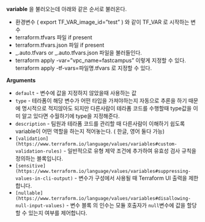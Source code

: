 **variable** 을 불러오는데 아래와 같은 순서로 불러온다.

- 환경변수 ( export TF_VAR_image_id=”test” ) 와 같이 TF_VAR 로 시작하는 변수
- terraform.tfvars 파일 if present
- terraform.tfvars.json 파일 if present
- _.auto.tfvars or _.auto.tfvars.json 파일을 불러들인다.
- terraform apply -var=”vpc_name=fastcampus” 이렇게 지정할 수 있다.
  terraform apply -tf-vars=파일명.tfvars 로 지정할 수 있다.

**Arguments**

- `default` - 변수에 값을 지정하지 않았을때 사용하는 값
- `type` - 테라폼이 해당 변수가 어떤 타입을 가져야하는지 자동으로 추론을 하기 때문에 명시적으로 적지않아도 되지만 다른사람이 테라폼 코드를 수행할때 type값을 이미 알고 있다면 수월하기에 type을 지정해준다.
- `description` - 팀원과 테라폼 코드를 관리할 때 다른사람이 이해하기 쉽도록 variable이 어떤 역할을 하는지 적어놓는다. ( 한글, 영어 둘다 가능)
- `[validation](https://www.terraform.io/language/values/variables#custom-validation-rules)` - 일반적으로 유형 제약 조건에 추가하여 유효성 검사 규칙을 정의하는 블록입니다.
- `[sensitive](https://www.terraform.io/language/values/variables#suppressing-values-in-cli-output)` - 변수가 구성에서 사용될 때 Terraform UI 출력을 제한합니다.
- `[nullable](https://www.terraform.io/language/values/variables#disallowing-null-input-values)` - 변수 블록 의 인수는 모듈 호출자가 `null`변수에 값을 할당할 수 있는지 여부를 제어합니다.
